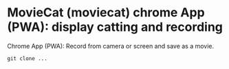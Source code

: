 # MovieCat (moviecat) chrome App (PWA): display catting and recording

Chrome App (PWA): Record from camera or screen and save as a movie.

`git clone ...`

